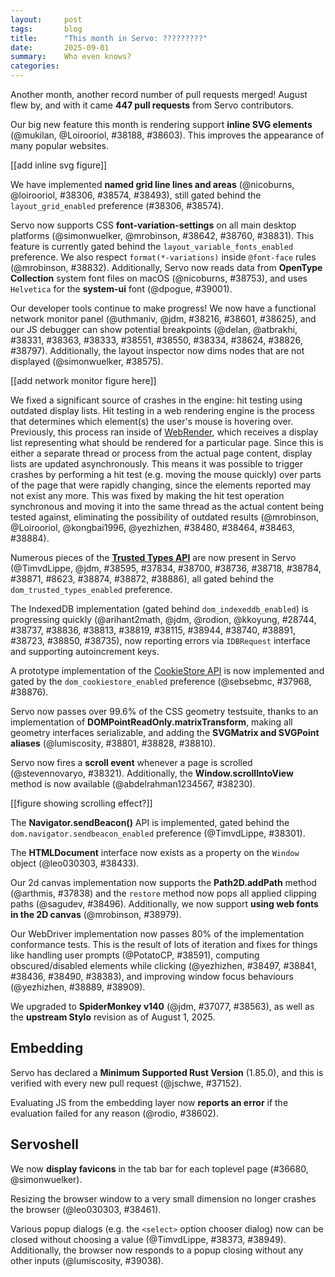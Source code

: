 ```yaml
---
layout:     post
tags:       blog
title:      "This month in Servo: ?????????"
date:       2025-09-01
summary:    Who even knows?
categories:
---
```


Another month, another record number of pull requests merged!
August flew by, and with it came **447 pull requests** from Servo contributors.

Our big new feature this month is rendering support **inline SVG elements** (@mukilan, @Loirooriol, #38188, #38603).
This improves the appearance of many popular websites.

[[add inline svg figure]]

We have implemented **named grid line lines and areas** (@nicoburns, @loirooriol, #38306, #38574, #38493), still gated behind the `layout_grid_enabled` preference (#38306, #38574).

Servo now supports CSS **font-variation-settings** on all main desktop platforms (@simonwuelker, @mrobinson, #38642, #38760, #38831).
This feature is currently gated behind the `layout_variable_fonts_enabled` preference.
We also respect `format(*-variations)` inside `@font-face` rules (@mrobinson, #38832).
Additionally, Servo now reads data from **OpenType Collection** system font files on macOS (@nicoburns, #38753), and uses `Helvetica` for the **system-ui** font (@dpogue, #39001).

Our developer tools continue to make progress! We now have a functional network monitor panel (@uthmaniv, @jdm, #38216, #38601, #38625),
and our JS debugger can show potential breakpoints (@delan, @atbrakhi, #38331, #38363, #38333, #38551, #38550, #38334, #38624, #38826, #38797).
Additionally, the layout inspector now dims nodes that are not displayed (@simonwuelker, #38575).

[[add network monitor figure here]]

We fixed a significant source of crashes in the engine: hit testing using outdated display lists.
Hit testing in a web rendering engine is the process that determines which element(s) the user's mouse is hovering over.
Previously, this process ran inside of [WebRender](https://github.com/servo/webrender), which receives a display list representing what should be rendered for a particular page.
Since this is either a separate thread or process from the actual page content, display lists are updated asynchronously.
This means it was possible to trigger crashes by performing a hit test (e.g. moving the mouse quickly) over parts of the page that were rapidly changing, since the elements reported may not exist any more.
This was fixed by making the hit test operation synchronous and moving it into the same thread as the actual content being tested against, eliminating the possibility of outdated results (@mrobinson, @Loirooriol, @kongbai1996, @yezhizhen, #38480, #38464, #38463, #38884).

Numerous pieces of the [**Trusted Types API**](https://developer.mozilla.org/en-US/docs/Web/API/Trusted_Types_API) are now present in Servo
(@TimvdLippe, @jdm, #38595, #37834, #38700, #38736, #38718, #38784, #38871, #8623, #38874, #38872, #38886), all gated behind the `dom_trusted_types_enabled` preference.

The IndexedDB implementation (gated behind `dom_indexeddb_enabled`) is progressing quickly (@arihant2math, @jdm, @rodion, @kkoyung, #28744, #38737, #38836, #38813, #38819, #38115, #38944, #38740, #38891, #38723, #38850, #38735), now reporting errors via `IDBRequest` interface and supporting autoincrement keys.

A prototype implementation of the [CookieStore API](https://developer.mozilla.org/en-US/docs/Web/API/CookieStore) is now implemented and gated by the `dom_cookiestore_enabled` preference (@sebsebmc, #37968, #38876).

Servo now passes over 99.6% of the CSS geometry testsuite, thanks to an implementation of **DOMPointReadOnly.matrixTransform**, making all geometry interfaces serializable, and adding the **SVGMatrix and SVGPoint aliases** (@lumiscosity, #38801, #38828, #38810).

Servo now fires a **scroll event** whenever a page is scrolled (@stevennovaryo, #38321). Additionally, the **Window.scrollIntoView** method is now available (@abdelrahman1234567, #38230).

[[figure showing scrolling effect?]]

The **Navigator.sendBeacon()** API is implemented, gated behind the `dom.navigator.sendbeacon_enabled` preference (@TimvdLippe, #38301).

The **HTMLDocument** interface now exists as a property on the `Window` object (@leo030303, #38433).

Our 2d canvas implementation now supports the **Path2D.addPath** method (@arthmis, #37838) and the `restore` method now pops all applied clipping paths (@sagudev, #38496).
Additionally, we now support **using web fonts in the 2D canvas** (@mrobinson, #38979).

Our WebDriver implementation now passes 80% of the implementation conformance tests.
This is the result of lots of iteration and fixes for things like handling user prompts (@PotatoCP, #38591), computing obscured/disabled elements while clicking (@yezhizhen, #38497, #38841, #38436, #38490, #38383), and improving window focus behaviours (@yezhizhen, #38889, #38909).

We upgraded to **SpiderMonkey v140** (@jdm, #37077, #38563), as well as the **upstream Stylo** revision as of August 1, 2025.

## Embedding

Servo has declared a **Minimum Supported Rust Version** (1.85.0), and this is verified with every new pull request (@jschwe, #37152).

Evaluating JS from the embedding layer now **reports an error** if the evaluation failed for any reason (@rodio, #38602).

## Servoshell

We now **display favicons** in the tab bar for each toplevel page (#36680, @simonwuelker).

Resizing the browser window to a very small dimension no longer crashes the browser (@leo030303, #38461).

Various popup dialogs (e.g. the `<select>` option chooser dialog) now can be closed without choosing a value (@TimvdLippe, #38373, #38949).
Additionally, the browser now responds to a popup closing without any other inputs (@lumiscosity, #39038).

<!--
- css
    - https://github.com/servo/servo/pull/38682	(@simonwuelker, #38682)	script: Implement `CSS.registerProperty` (#38682)
      css
    - https://github.com/servo/servo/pull/38564	(@simonwuelker, #38564)	script: Support custom element states (#38564)
      css
- dom
    - https://github.com/servo/servo/pull/38470	(@gterzian, #38470)	script: allow for undefined chunks in stream piping (#38470)
      dom
    - https://github.com/servo/servo/pull/38579	(@simonwuelker, #38579)	script: Convert `CSS` from a IDL interface with static methods to a namespace (#38579)
      dom
    - https://github.com/servo/servo/pull/38589	(@euclid.ye@huawei.com, #38589)	script: Focus on mousedown instead of mouse click according to spec (#38589)
      dom
    - https://github.com/servo/servo/pull/38539	(@mrobinson, @Loirooriol, #38539)	script/compositor: Send `mouseleave` events when cursor moves between `<iframe>`s (#38539)
      dom
    - https://github.com/servo/servo/pull/37100	(@mrobinson, #37100)	script: Properly fire `input` events for clipboard use in input elements (#37100)
      dom
    - https://github.com/servo/servo/pull/38535	(@Kenzie.Raditya.Tirtarahardja@huawei.com, #38535)	script: Implement `getModifierState` for mouse event (#38535)
      dom
    - https://github.com/servo/servo/pull/38671	(@euclid.ye@huawei.com, #38671)	script: Stop handling native `mousedown` and `mouseup` for disabled elements (#38671)
      dom
    - https://github.com/servo/servo/pull/38507	(@menonrahul02@gmail.com, #38507)	script: Implement QuotaExceededError WebIDL interface (#38507)
      dom
    - https://github.com/servo/servo/pull/38677	(@simonwuelker, #38677)	script: Always throw when trying to `setProperty` on a readonly style `CSSStyleDeclaration` (#38677)
      dom
    - https://github.com/servo/servo/pull/38599	(@averyrudelphe@gmail.com, #38599)	script: Strip `javascript` URL scheme using `Position::AfterScheme` rather than `Position::BeforePath` (#38599)
      dom
    - https://github.com/servo/servo/pull/38466	(@wuminghua7@huawei.com, #38466)	Script: Implement `TextEncoderStream` (#38466)
      dom
    - https://github.com/servo/servo/pull/38720	(@menonrahul02@gmail.com, #38720)	content: Make QuotaExceededError serializable (#38720)
      dom
    - https://github.com/servo/servo/pull/38746	(@Taym95, #38746)	Implement AbortSignal static abort(reason) (#38746)
      dom
    - https://github.com/servo/servo/pull/38734	(@TimvdLippe, #38734)	Remove event handlers when attribute is removed (#38734)
      dom
    - https://github.com/servo/servo/pull/38495	(@abdelrahman1234567, #38495)	script: Add `FocusOptions` argument to `Element.focus` and implement `FocusOptions.preventScroll` (#38495)
      dom
    - https://github.com/servo/servo/pull/38676	(@gterzian, @mrobinson, #38676)	script: abort planned form navigations (#38676)
      dom
    - https://github.com/servo/servo/pull/38984	(@euclid.ye@huawei.com, #38984)	script: Support decomposing ShadowRoot from mozjs `HandleValue` (#38984)
      dom
    - https://github.com/servo/servo/pull/38993	(@Gae24, #38993)	`XMLHttpRequest` `Send`: fix Content-Type failures (#38993)
      dom
    - https://github.com/servo/servo/pull/39020	(@andrei.volykhin@gmail.com, @volykhin.andrei@huawei.com, #39020)	webgpu: Add the dedicated WebGPU task source (#39020)
      dom
    - https://github.com/servo/servo/pull/37776	(@sagudev, @mrobinson, #37776)	compositor: Allow canvas to upload rendered contents asynchronously (#37776)
      dom
    - https://github.com/servo/servo/pull/39011	(@kot@kot.pink, #39011)	script: Clear all associated event listeners when removing an event listener content attribute. (#39011)
      dom
- layout
    - https://github.com/servo/servo/pull/38391	(@mrobinson, @Loirooriol, #38391)	layout: Account for sticky nodes in ScrollTree transforms and cache transforms (#38391)
      layout
    - https://github.com/servo/servo/pull/38418	(@averyrudelphe@gmail.com, @mrobinson, #38418)	layout: Fix negative outline offset (#38418)
      layout
    - https://github.com/servo/servo/pull/38366	(@Loirooriol, #38366)	layout: Recreate lazy block size when re-doing layout to avoid floats (#38366)
      layout
    - https://github.com/servo/servo/pull/38443	(@shubhamg13, #38443)	Include the scrollable overflow of a child box if either its parent or child has `overflow: visible` (#38443)
      layout
    - https://github.com/servo/servo/pull/38518	(@mrobinson, @Loirooriol, #38518)	script/compositor: Handle cursor updates from script (#38518)
      layout
    - https://github.com/servo/servo/pull/38521	(@Loirooriol, #38521)	layout: Floor content-box size by zero when stretching flex item (#38521)
      layout
    - https://github.com/servo/servo/pull/38526	(@Loirooriol, #38526)	layout: Let `stretch` on flex item cross size stretch to the line (#38526)
      layout
    - https://github.com/servo/servo/pull/38570	(@simonwuelker, #38570)	layout: Set color and text decoration on `<select>` elements by default (#38570)
      layout
    - https://github.com/servo/servo/pull/38678	(@mrobinson, @Loirooriol, #38678)	layout: Support storing layout data for two-level nested pseudo-elements (#38678)
      layout
    - https://github.com/servo/servo/pull/38530	(@ibluegalaxy_taoj@163.com, #38530)	script: Ensure `notify_invalidations()` is always called when modifying stylesheets (#38530)
      layout
    - https://github.com/servo/servo/pull/38529	(@ibluegalaxy_taoj@163.com, #38529)	script: Mark the entire shadow tree for restyle when its stylesheet is invalidated (#38529)
      layout
    - https://github.com/servo/servo/pull/38618	(@stevennovaryo, #38618)	layout: Do not include `position:fixed` children when calculating scrollable overflow for root element (#38618)
      layout
    - https://github.com/servo/servo/pull/38705	(@Loirooriol, #38705)	layout: Stop making `<video>` fall back to a preferred aspect ratio of 2 (#38705)
      layout
    - https://github.com/servo/servo/pull/38598	(@shubhamg13, @Loirooriol, #38598)	layout: Use `overflow: visible` if `overflow` was propagated to viewport (#38598)
      layout
    - https://github.com/servo/servo/pull/38775	(@stevennovaryo, #38775)	layout: Stretch `<input>` inner container to its containing block (#38775)
      layout
    - https://github.com/servo/servo/pull/38825	(@shubhamg13, #38825)	layout: Remove workaround for `body` while building overflow frame for `StackingContextTree` construction. (#38825)
      layout
- media
    - https://github.com/servo/servo/pull/38462	(@rayguo17, @jschwe, #38462)	script: fix set muted on html video element creation (#38462)
      media
- performance
    - https://github.com/servo/servo/pull/38406	(@sagudev, #38406)	canvas: prune vello scene on each render and make rendering cacheable (#38406)
      performance
    - https://github.com/servo/servo/pull/38356	(@sagudev, #38356)	canvas: Clear vello scene if possible (#38356)
      performance
    - https://github.com/servo/servo/pull/38440	(@sagudev, #38440)	canvas: Do not use vello layers for opacity or default composition (#38440)
      performance
    - https://github.com/servo/servo/pull/38437	(@sagudev, #38437)	canvas: Use OptimizeSpeed in vello_cpu (#38437)
      performance
    - https://github.com/servo/servo/pull/38431	(@mrobinson, @Loirooriol, #38431)	script: Unify script-based "update the rendering" and throttle it to 60 FPS (#38431)
      performance
    - https://github.com/servo/servo/pull/38666	(@jschwe, #38666)	mozjs: Remove unneeded icu_capi features (#38666)
      performance
    - https://github.com/servo/servo/pull/38540	(@ibluegalaxy_taoj@163.com, #38540)	Reuse `StylesheetContent` for inline style sheets with identical content (#38540)
      performance
    - https://github.com/servo/servo/pull/38857	(@mrobinson, #38857)	script: Do not iterate through all image frames when advancing animated images (#38857)
      performance
    - https://github.com/servo/servo/pull/38916	(@ibluegalaxy_taoj@163.com, #38916)	script: mark image-related node dirty only when image resource loaded (#38916)
      performance
- servoshell
    - https://github.com/servo/servo/pull/38328	(@euclid.ye@huawei.com, #38328)	servoshell: Sync window toolbar height with minibrowser (#38328)
      servoshell
    - https://github.com/servo/servo/pull/38461	(@leo030303, #38461)	Servoshell: Update `Window::inner_size` on `WindowEvent::Resized` (fix resize bug) (#38461)
      servoshell
- stability
    - https://github.com/servo/servo/pull/38385	(@gterzian, #38385)	script: in stream piping, ensure the heap is set only after it has been moved (#38385)
      stability
    - https://github.com/servo/servo/pull/38473	(@mrobinson, #38473)	script/layout: Ensure a StackingContextTree before IntersectionObserver geometry queries (#38473)
      stability
    - https://github.com/servo/servo/pull/38664	(@gterzian, #38664)	script: check if the canvas is paintable before measuring text (#38664)
      stability
    - https://github.com/servo/servo/pull/38709	(@jdm, #38709)	script: Ensure JS->webdriver conversions have a non-empty settings stack (#38709)
      stability
    - https://github.com/servo/servo/pull/38739	(@gterzian, #38739)	script: when handling page headers, stop if pipeline closed already (#38739)
      stability
- webdriver
    - https://github.com/servo/servo/pull/38401	(@kkoyung, #38401)	webdriver: consider boolean attribute when get element attribute (#38401)
      webdriver
    - https://github.com/servo/servo/pull/38397	(@longvatrong111, #38397)	webdriver: improve session commands (#38397)
      webdriver
    - https://github.com/servo/servo/pull/38491	(@euclid.ye@huawei.com, #38491)	webdriver: Search ancestors instead of preceding nodes when computing container for `option`&`optgroup` (#38491)
      webdriver
    - https://github.com/servo/servo/pull/38536	(@Kenzie.Raditya.Tirtarahardja@huawei.com, #38536)	script(webdriver): Fix element clear for file (#38536)
      webdriver
    - https://github.com/servo/servo/pull/38620	(@euclid.ye@huawei.com, #38620)	webdriver: Synchronize "close window" command & Return correct error type (#38620)
      webdriver
    - https://github.com/servo/servo/pull/38357	(@longvatrong111, #38357)	Implement webdriver extract script arguments (#38357)
      webdriver
    - https://github.com/servo/servo/pull/38622	(@longvatrong111, #38622)	webdriver: Implement the "Get Window Handles" command (#38622)
      webdriver
    - https://github.com/servo/servo/pull/38407	(@Kenzie.Raditya.Tirtarahardja@huawei.com, @euclid.ye@huawei.com, #38407)	script(webdriver): Element send keys append to the end of `filelist` if Multiple (#38407)
      webdriver
    - https://github.com/servo/servo/pull/38745	(@longvatrong111, @euclid.ye@huawei.com, #38745)	webdriver: Refactor webdriver session and improve window handles (#38745)
      webdriver
    - https://github.com/servo/servo/pull/38444	(@Kenzie.Raditya.Tirtarahardja@huawei.com, @euclid.ye@huawei.com, #38444)	webdriver: Element Send keys use dispatch actions for KeyboardEvent (#38444)
      webdriver
    - https://github.com/servo/servo/pull/38943	(@euclid.ye@huawei.com, #38943)	script: Fix wrong procedure when deserializing `JSValue` from mozjs `HandleValue` (#38943)
      webdriver
    - https://github.com/servo/servo/pull/39012	(@euclid.ye@huawei.com, #39012)	webdriver: Improve parsing of Frame and Window (#39012)
      webdriver
-->

<style>
    ._correction {
        max-width: 33em;
        margin: 1em auto;
        border-bottom: 1px solid;
        padding-bottom: 1em;
    }
    ._note {
        margin: 1em 1em;
        border-left: 1px solid;
        padding-left: 1em;
        opacity: 0.75;
    }
</style>

